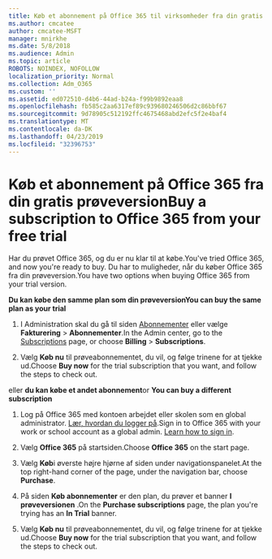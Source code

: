 ```yaml
---
title: Køb et abonnement på Office 365 til virksomheder fra din gratis prøveversion
ms.author: cmcatee
author: cmcatee-MSFT
manager: mnirkhe
ms.date: 5/8/2018
ms.audience: Admin
ms.topic: article
ROBOTS: NOINDEX, NOFOLLOW
localization_priority: Normal
ms.collection: Adm_O365
ms.custom: ''
ms.assetid: ed072510-d4b6-44ad-b24a-f99b9892eaa8
ms.openlocfilehash: fb585c2aa6317ef89c939680246506d2c86bbf67
ms.sourcegitcommit: 9d78905c512192ffc4675468abd2efc5f2e4baf4
ms.translationtype: MT
ms.contentlocale: da-DK
ms.lasthandoff: 04/23/2019
ms.locfileid: "32396753"
---
```

# <a name="buy-a-subscription-to-office-365-from-your-free-trial"></a><span data-ttu-id="b9079-102">Køb et abonnement på Office 365 fra din gratis prøveversion</span><span class="sxs-lookup"><span data-stu-id="b9079-102">Buy a subscription to Office 365 from your free trial</span></span>

<span data-ttu-id="b9079-103">Har du prøvet Office 365, og du er nu klar til at købe.</span><span class="sxs-lookup"><span data-stu-id="b9079-103">You've tried Office 365, and now you're ready to buy.</span></span> <span data-ttu-id="b9079-104">Du har to muligheder, når du køber Office 365 fra din prøveversion.</span><span class="sxs-lookup"><span data-stu-id="b9079-104">You have two options when buying Office 365 from your trial version.</span></span>
  
 <span data-ttu-id="b9079-105">**Du kan købe den samme plan som din prøveversion**</span><span class="sxs-lookup"><span data-stu-id="b9079-105">**You can buy the same plan as your trial**</span></span>
  
1. <span data-ttu-id="b9079-106">I Administration skal du gå til siden [Abonnementer](https://go.microsoft.com/fwlink/p/?linkid=842054) eller vælge **Fakturering** \> **Abonnementer**.</span><span class="sxs-lookup"><span data-stu-id="b9079-106">In the Admin center, go to the [Subscriptions](https://go.microsoft.com/fwlink/p/?linkid=842054) page, or choose **Billing** \> **Subscriptions**.</span></span>
    
2. <span data-ttu-id="b9079-107">Vælg **Køb nu** til prøveabonnementet, du vil, og følge trinene for at tjekke ud.</span><span class="sxs-lookup"><span data-stu-id="b9079-107">Choose **Buy now** for the trial subscription that you want, and follow the steps to check out.</span></span> 
    
<span data-ttu-id="b9079-108">eller **du kan købe et andet abonnement**</span><span class="sxs-lookup"><span data-stu-id="b9079-108">or **You can buy a different subscription**</span></span>
  
1. <span data-ttu-id="b9079-109">Log på Office 365 med kontoen arbejdet eller skolen som en global administrator. [Lær, hvordan du logger på](https://support.office.com/article/e9eb7d51-5430-4929-91ab-6157c5a050b4).</span><span class="sxs-lookup"><span data-stu-id="b9079-109">Sign in to Office 365 with your work or school account as a global admin. [Learn how to sign in](https://support.office.com/article/e9eb7d51-5430-4929-91ab-6157c5a050b4).</span></span>
    
2. <span data-ttu-id="b9079-110">Vælg **Office 365** på startsiden.</span><span class="sxs-lookup"><span data-stu-id="b9079-110">Choose **Office 365** on the start page.</span></span> 
    
3. <span data-ttu-id="b9079-111">Vælg **Køb**i øverste højre hjørne af siden under navigationspanelet.</span><span class="sxs-lookup"><span data-stu-id="b9079-111">At the top right-hand corner of the page, under the navigation bar, choose **Purchase**.</span></span>
    
4. <span data-ttu-id="b9079-112">På siden **Køb abonnementer** er den plan, du prøver et banner **I prøveversionen** .</span><span class="sxs-lookup"><span data-stu-id="b9079-112">On the **Purchase subscriptions** page, the plan you're trying has an **In Trial** banner.</span></span> 
    
5. <span data-ttu-id="b9079-113">Vælg **Køb nu** til prøveabonnementet, du vil, og følge trinene for at tjekke ud.</span><span class="sxs-lookup"><span data-stu-id="b9079-113">Choose **Buy now** for the trial subscription that you want, and follow the steps to check out.</span></span> 
    

